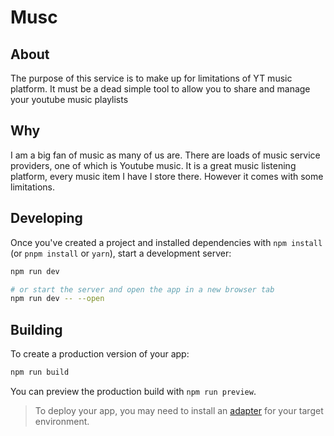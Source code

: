 # Musc


## About
The purpose of this service is to make up for limitations of YT music platform. It must be a dead simple tool to allow you to share and manage your youtube music playlists

## Why
I am a big fan of music as many of us are. There are loads of music service providers, one of which is Youtube music. It is a great music listening platform, every music item I have I store there. However it comes with some limitations.



## Developing

Once you've created a project and installed dependencies with `npm install` (or `pnpm install` or `yarn`), start a development server:

```bash
npm run dev

# or start the server and open the app in a new browser tab
npm run dev -- --open
```

## Building

To create a production version of your app:

```bash
npm run build
```

You can preview the production build with `npm run preview`.

> To deploy your app, you may need to install an [adapter](https://svelte.dev/docs/kit/adapters) for your target environment.
